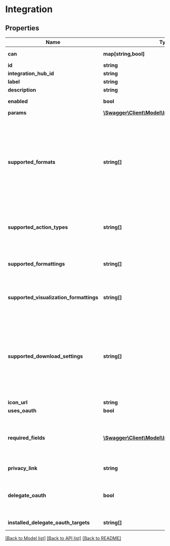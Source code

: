 # Integration

## Properties
Name | Type | Description | Notes
------------ | ------------- | ------------- | -------------
**can** | **map[string,bool]** | Operations the current user is able to perform on this object | [optional] 
**id** | **string** | ID of the integration. | [optional] 
**integration_hub_id** | **string** | ID of the integration hub. | [optional] 
**label** | **string** | Label for the integration. | [optional] 
**description** | **string** | Description of the integration. | [optional] 
**enabled** | **bool** | Whether the integration is available to users. | [optional] 
**params** | [**\Swagger\Client\Model\IntegrationParam[]**](IntegrationParam.md) | Array of params for the integration. | [optional] 
**supported_formats** | **string[]** | A list of data formats the integration supports. If unspecified, the default is all data formats. Valid values are: \&quot;txt\&quot;, \&quot;csv\&quot;, \&quot;inline_json\&quot;, \&quot;json\&quot;, \&quot;json_label\&quot;, \&quot;json_detail\&quot;, \&quot;json_detail_lite_stream\&quot;, \&quot;xlsx\&quot;, \&quot;html\&quot;, \&quot;wysiwyg_pdf\&quot;, \&quot;assembled_pdf\&quot;, \&quot;wysiwyg_png\&quot;, \&quot;csv_zip\&quot;. | [optional] 
**supported_action_types** | **string[]** | A list of action types the integration supports. Valid values are: \&quot;cell\&quot;, \&quot;query\&quot;, \&quot;dashboard\&quot;, \&quot;none\&quot;. | [optional] 
**supported_formattings** | **string[]** | A list of formatting options the integration supports. If unspecified, defaults to all formats. Valid values are: \&quot;formatted\&quot;, \&quot;unformatted\&quot;. | [optional] 
**supported_visualization_formattings** | **string[]** | A list of visualization formatting options the integration supports. If unspecified, defaults to all formats. Valid values are: \&quot;apply\&quot;, \&quot;noapply\&quot;. | [optional] 
**supported_download_settings** | **string[]** | A list of all the download mechanisms the integration supports. The order of values is not significant: Looker will select the most appropriate supported download mechanism for a given query. The integration must ensure it can handle any of the mechanisms it claims to support. If unspecified, this defaults to all download setting values. Valid values are: \&quot;push\&quot;, \&quot;url\&quot;. | [optional] 
**icon_url** | **string** | URL to an icon for the integration. | [optional] 
**uses_oauth** | **bool** | Whether the integration uses oauth. | [optional] 
**required_fields** | [**\Swagger\Client\Model\IntegrationRequiredField[]**](IntegrationRequiredField.md) | A list of descriptions of required fields that this integration is compatible with. If there are multiple entries in this list, the integration requires more than one field. If unspecified, no fields will be required. | [optional] 
**privacy_link** | **string** | Link to privacy policy for destination | [optional] 
**delegate_oauth** | **bool** | Whether the integration uses delegate oauth, which allows federation between an integration installation scope specific entity (like org, group, and team, etc.) and Looker. | [optional] 
**installed_delegate_oauth_targets** | **string[]** | Whether the integration is available to users. | [optional] 

[[Back to Model list]](../README.md#documentation-for-models) [[Back to API list]](../README.md#documentation-for-api-endpoints) [[Back to README]](../README.md)


